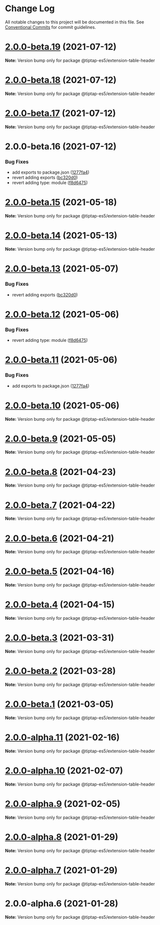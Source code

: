 # Change Log

All notable changes to this project will be documented in this file.
See [Conventional Commits](https://conventionalcommits.org) for commit guidelines.

# [2.0.0-beta.19](https://github.com/justame/tiptap/compare/@tiptap-es5/extension-table-header@2.0.0-beta.18...@tiptap-es5/extension-table-header@2.0.0-beta.19) (2021-07-12)

**Note:** Version bump only for package @tiptap-es5/extension-table-header





# [2.0.0-beta.18](https://github.com/justame/tiptap/compare/@tiptap-es5/extension-table-header@2.0.0-beta.17...@tiptap-es5/extension-table-header@2.0.0-beta.18) (2021-07-12)

**Note:** Version bump only for package @tiptap-es5/extension-table-header





# [2.0.0-beta.17](https://github.com/justame/tiptap/compare/@tiptap-es5/extension-table-header@2.0.0-beta.16...@tiptap-es5/extension-table-header@2.0.0-beta.17) (2021-07-12)

**Note:** Version bump only for package @tiptap-es5/extension-table-header





# 2.0.0-beta.16 (2021-07-12)


### Bug Fixes

* add exports to package.json ([1277fa4](https://github.com/justame/tiptap/commit/1277fa47151e9c039508cdb219bdd0ffe647f4ee))
* revert adding exports ([bc320d0](https://github.com/justame/tiptap/commit/bc320d0b4b80b0e37a7e47a56e0f6daec6e65d98))
* revert adding type: module ([f8d6475](https://github.com/justame/tiptap/commit/f8d6475e2151faea6f96baecdd6bd75880d50d2c))





# [2.0.0-beta.15](https://github.com/ueberdosis/tiptap/compare/@tiptap-es5/extension-table-header@2.0.0-beta.14...@tiptap-es5/extension-table-header@2.0.0-beta.15) (2021-05-18)

**Note:** Version bump only for package @tiptap-es5/extension-table-header

# [2.0.0-beta.14](https://github.com/ueberdosis/tiptap/compare/@tiptap-es5/extension-table-header@2.0.0-beta.13...@tiptap-es5/extension-table-header@2.0.0-beta.14) (2021-05-13)

**Note:** Version bump only for package @tiptap-es5/extension-table-header

# [2.0.0-beta.13](https://github.com/ueberdosis/tiptap/compare/@tiptap-es5/extension-table-header@2.0.0-beta.12...@tiptap-es5/extension-table-header@2.0.0-beta.13) (2021-05-07)

### Bug Fixes

- revert adding exports ([bc320d0](https://github.com/ueberdosis/tiptap/commit/bc320d0b4b80b0e37a7e47a56e0f6daec6e65d98))

# [2.0.0-beta.12](https://github.com/ueberdosis/tiptap/compare/@tiptap-es5/extension-table-header@2.0.0-beta.11...@tiptap-es5/extension-table-header@2.0.0-beta.12) (2021-05-06)

### Bug Fixes

- revert adding type: module ([f8d6475](https://github.com/ueberdosis/tiptap/commit/f8d6475e2151faea6f96baecdd6bd75880d50d2c))

# [2.0.0-beta.11](https://github.com/ueberdosis/tiptap/compare/@tiptap-es5/extension-table-header@2.0.0-beta.10...@tiptap-es5/extension-table-header@2.0.0-beta.11) (2021-05-06)

### Bug Fixes

- add exports to package.json ([1277fa4](https://github.com/ueberdosis/tiptap/commit/1277fa47151e9c039508cdb219bdd0ffe647f4ee))

# [2.0.0-beta.10](https://github.com/ueberdosis/tiptap/compare/@tiptap-es5/extension-table-header@2.0.0-beta.9...@tiptap-es5/extension-table-header@2.0.0-beta.10) (2021-05-06)

**Note:** Version bump only for package @tiptap-es5/extension-table-header

# [2.0.0-beta.9](https://github.com/ueberdosis/tiptap/compare/@tiptap-es5/extension-table-header@2.0.0-beta.8...@tiptap-es5/extension-table-header@2.0.0-beta.9) (2021-05-05)

**Note:** Version bump only for package @tiptap-es5/extension-table-header

# [2.0.0-beta.8](https://github.com/ueberdosis/tiptap/compare/@tiptap-es5/extension-table-header@2.0.0-beta.7...@tiptap-es5/extension-table-header@2.0.0-beta.8) (2021-04-23)

**Note:** Version bump only for package @tiptap-es5/extension-table-header

# [2.0.0-beta.7](https://github.com/ueberdosis/tiptap/compare/@tiptap-es5/extension-table-header@2.0.0-beta.6...@tiptap-es5/extension-table-header@2.0.0-beta.7) (2021-04-22)

**Note:** Version bump only for package @tiptap-es5/extension-table-header

# [2.0.0-beta.6](https://github.com/ueberdosis/tiptap/compare/@tiptap-es5/extension-table-header@2.0.0-beta.5...@tiptap-es5/extension-table-header@2.0.0-beta.6) (2021-04-21)

**Note:** Version bump only for package @tiptap-es5/extension-table-header

# [2.0.0-beta.5](https://github.com/ueberdosis/tiptap/compare/@tiptap-es5/extension-table-header@2.0.0-beta.4...@tiptap-es5/extension-table-header@2.0.0-beta.5) (2021-04-16)

**Note:** Version bump only for package @tiptap-es5/extension-table-header

# [2.0.0-beta.4](https://github.com/ueberdosis/tiptap/compare/@tiptap-es5/extension-table-header@2.0.0-beta.3...@tiptap-es5/extension-table-header@2.0.0-beta.4) (2021-04-15)

**Note:** Version bump only for package @tiptap-es5/extension-table-header

# [2.0.0-beta.3](https://github.com/ueberdosis/tiptap/compare/@tiptap-es5/extension-table-header@2.0.0-beta.2...@tiptap-es5/extension-table-header@2.0.0-beta.3) (2021-03-31)

**Note:** Version bump only for package @tiptap-es5/extension-table-header

# [2.0.0-beta.2](https://github.com/ueberdosis/tiptap/compare/@tiptap-es5/extension-table-header@2.0.0-beta.1...@tiptap-es5/extension-table-header@2.0.0-beta.2) (2021-03-28)

**Note:** Version bump only for package @tiptap-es5/extension-table-header

# [2.0.0-beta.1](https://github.com/ueberdosis/tiptap/compare/@tiptap-es5/extension-table-header@2.0.0-alpha.11...@tiptap-es5/extension-table-header@2.0.0-beta.1) (2021-03-05)

**Note:** Version bump only for package @tiptap-es5/extension-table-header

# [2.0.0-alpha.11](https://github.com/ueberdosis/tiptap/compare/@tiptap-es5/extension-table-header@2.0.0-alpha.10...@tiptap-es5/extension-table-header@2.0.0-alpha.11) (2021-02-16)

**Note:** Version bump only for package @tiptap-es5/extension-table-header

# [2.0.0-alpha.10](https://github.com/ueberdosis/tiptap/compare/@tiptap-es5/extension-table-header@2.0.0-alpha.9...@tiptap-es5/extension-table-header@2.0.0-alpha.10) (2021-02-07)

**Note:** Version bump only for package @tiptap-es5/extension-table-header

# [2.0.0-alpha.9](https://github.com/ueberdosis/tiptap/compare/@tiptap-es5/extension-table-header@2.0.0-alpha.8...@tiptap-es5/extension-table-header@2.0.0-alpha.9) (2021-02-05)

**Note:** Version bump only for package @tiptap-es5/extension-table-header

# [2.0.0-alpha.8](https://github.com/ueberdosis/tiptap/compare/@tiptap-es5/extension-table-header@2.0.0-alpha.7...@tiptap-es5/extension-table-header@2.0.0-alpha.8) (2021-01-29)

**Note:** Version bump only for package @tiptap-es5/extension-table-header

# [2.0.0-alpha.7](https://github.com/ueberdosis/tiptap/compare/@tiptap-es5/extension-table-header@2.0.0-alpha.6...@tiptap-es5/extension-table-header@2.0.0-alpha.7) (2021-01-29)

**Note:** Version bump only for package @tiptap-es5/extension-table-header

# 2.0.0-alpha.6 (2021-01-28)

**Note:** Version bump only for package @tiptap-es5/extension-table-header
